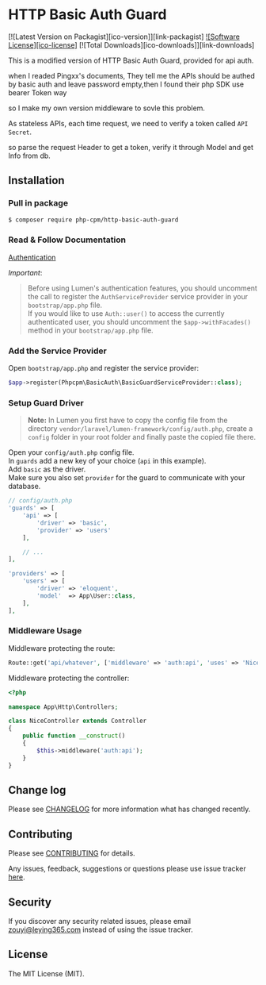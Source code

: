 # HTTP Basic Auth Guard
[![Latest Version on Packagist][ico-version]][link-packagist]
[![Software License][ico-license]](LICENSE.md)
[![Total Downloads][ico-downloads]][link-downloads]


This is a modified version of HTTP Basic Auth Guard, provided for api auth.

when I readed Pingxx's documents, They tell me the APIs should be authed by basic auth and leave password empty,then I found their php SDK use bearer Token way

so I make my own version middleware to sovle this problem.

As stateless APIs, each time request, we need to verify a token called `API Secret`.

so parse the request Header to get a token, verify it through Model and get Info from db.

## Installation

### Pull in package

```bash
$ composer require php-cpm/http-basic-auth-guard
```

### Read & Follow Documentation

[Authentication](https://lumen.laravel.com/docs/5.2/authentication)

*Important*:
> Before using Lumen's authentication features, you should uncomment the call to register the `AuthServiceProvider` service provider in your `bootstrap/app.php` file.  
> If you would like to use `Auth::user()` to access the currently authenticated user, you should uncomment the `$app->withFacades()` method in your `bootstrap/app.php` file.

### Add the Service Provider

Open `bootstrap/app.php` and register the service provider:

```php
$app->register(Phpcpm\BasicAuth\BasicGuardServiceProvider::class);
```

### Setup Guard Driver

> **Note:** In Lumen you first have to copy the config file from the directory `vendor/laravel/lumen-framework/config/auth.php`, create a `config` folder in your root folder and finally paste the copied file there.

Open your `config/auth.php` config file.  
In `guards` add a new key of your choice (`api` in this example).  
Add `basic` as the driver.  
Make sure you also set `provider` for the guard to communicate with your database.

```php
// config/auth.php
'guards' => [
    'api' => [
        'driver' => 'basic',
        'provider' => 'users'
    ],

    // ...
],

'providers' => [
    'users' => [
        'driver' => 'eloquent',
        'model'  => App\User::class,
    ],
],
```

### Middleware Usage
Middleware protecting the route:

```php
Route::get('api/whatever', ['middleware' => 'auth:api', 'uses' => 'NiceController@awesome']);
```

Middleware protecting the controller:

```php
<?php

namespace App\Http\Controllers;

class NiceController extends Controller
{
    public function __construct()
    {
        $this->middleware('auth:api');
    }
}
```

## Change log
Please see [CHANGELOG](CHANGELOG.md) for more information what has changed recently.

## Contributing
Please see [CONTRIBUTING](CONTRIBUTING.md) for details.

Any issues, feedback, suggestions or questions please use issue tracker [here](https://github.com/php-cpm/http-basic-auth-guard/issues).

## Security
If you discover any security related issues, please email zouyi@leying365.com instead of using the issue tracker.

## License
The MIT License (MIT).